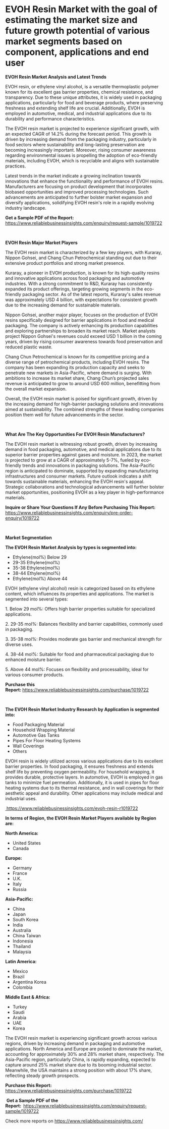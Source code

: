 <p><h1>EVOH Resin Market with the goal of estimating the market size and future growth potential of various market segments based on component, applications and end user</h1></p><p><strong>EVOH Resin Market Analysis and Latest Trends</strong></p>
<p><p>EVOH resin, or ethylene vinyl alcohol, is a versatile thermoplastic polymer known for its excellent gas barrier properties, chemical resistance, and transparency. Due to these unique attributes, it is widely used in packaging applications, particularly for food and beverage products, where preserving freshness and extending shelf life are crucial. Additionally, EVOH is employed in automotive, medical, and industrial applications due to its durability and performance characteristics.</p><p>The EVOH resin market is projected to experience significant growth, with an expected CAGR of 14.2% during the forecast period. This growth is driven by increasing demand from the packaging industry, particularly in food sectors where sustainability and long-lasting preservation are becoming increasingly important. Moreover, rising consumer awareness regarding environmental issues is propelling the adoption of eco-friendly materials, including EVOH, which is recyclable and aligns with sustainable practices.</p><p>Latest trends in the market indicate a growing inclination towards innovations that enhance the functionality and performance of EVOH resins. Manufacturers are focusing on product development that incorporates biobased opportunities and improved processing technologies. Such advancements are anticipated to further bolster market expansion and diversify applications, solidifying EVOH resin's role in a rapidly evolving industry landscape.</p></p>
<p><strong>Get a Sample PDF of the Report:&nbsp;</strong> <a href="https://www.reliablebusinessinsights.com/enquiry/request-sample/1019722?utm_campaign=3148&utm_medium=2&utm_source=Github&utm_content=ia&utm_term=31032025&utm_id=evoh-resin">https://www.reliablebusinessinsights.com/enquiry/request-sample/1019722</a></p>
<p>&nbsp;</p>
<p><strong>EVOH Resin Major Market Players</strong></p>
<p><p>The EVOH resin market is characterized by a few key players, with Kuraray, Nippon Gohsei, and Chang Chun Petrochemical standing out due to their extensive product portfolios and strong market presence. </p><p>Kuraray, a pioneer in EVOH production, is known for its high-quality resins and innovative applications across food packaging and automotive industries. With a strong commitment to R&D, Kuraray has consistently expanded its product offerings, targeting growing segments in the eco-friendly packaging sector. As of the latest reports, Kuraray's sales revenue was approximately USD 4 billion, with expectations for consistent growth due to the increasing demand for sustainable materials.</p><p>Nippon Gohsei, another major player, focuses on the production of EVOH resins specifically designed for barrier applications in food and medical packaging. The company is actively enhancing its production capabilities and exploring partnerships to broaden its market reach. Market analysts project Nippon Gohsei's revenues could exceed USD 1 billion in the coming years, driven by rising consumer awareness towards food preservation and reduced plastic waste.</p><p>Chang Chun Petrochemical is known for its competitive pricing and a diverse range of petrochemical products, including EVOH resins. The company has been expanding its production capacity and seeks to penetrate new markets in Asia-Pacific, where demand is surging. With ambitions to increase its market share, Chang Chun’s projected sales revenue is anticipated to grow to around USD 600 million, benefitting from the overall market expansion.</p><p>Overall, the EVOH resin market is poised for significant growth, driven by the increasing demand for high-barrier packaging solutions and innovations aimed at sustainability. The combined strengths of these leading companies position them well for future advancements in the sector.</p></p>
<p>&nbsp;</p>
<p><strong>What Are The Key Opportunities For EVOH Resin Manufacturers?</strong></p>
<p><p>The EVOH resin market is witnessing robust growth, driven by increasing demand in food packaging, automotive, and medical applications due to its superior barrier properties against gases and moisture. In 2023, the market is projected to grow at a CAGR of approximately 5-7%, fueled by eco-friendly trends and innovations in packaging solutions. The Asia-Pacific region is anticipated to dominate, supported by expanding manufacturing infrastructures and consumer markets. Future outlook indicates a shift towards sustainable materials, enhancing the EVOH resin's appeal. Strategic collaborations and technological advancements will further bolster market opportunities, positioning EVOH as a key player in high-performance materials.</p></p>
<p><strong>Inquire or Share Your Questions If Any Before Purchasing This Report:</strong> <a href="https://www.reliablebusinessinsights.com/enquiry/pre-order-enquiry/1019722?utm_campaign=3148&utm_medium=2&utm_source=Github&utm_content=ia&utm_term=31032025&utm_id=evoh-resin">https://www.reliablebusinessinsights.com/enquiry/pre-order-enquiry/1019722</a></p>
<p>&nbsp;</p>
<p><strong>Market Segmentation</strong></p>
<p><strong>The EVOH Resin Market Analysis by types is segmented into:</strong></p>
<p><ul><li>Ethylene(mol%) Below 29</li><li>29-35 Ethylene(mol%)</li><li>35-38 Ethylene(mol%)</li><li>38-44 Ethylene(mol%)</li><li>Ethylene(mol%) Above 44</li></ul></p>
<p><p>EVOH (ethylene vinyl alcohol) resin is categorized based on its ethylene content, which influences its properties and applications. The market is segmented into several types: </p><p>1. Below 29 mol%: Offers high barrier properties suitable for specialized applications. </p><p>2. 29-35 mol%: Balances flexibility and barrier capabilities, commonly used in packaging. </p><p>3. 35-38 mol%: Provides moderate gas barrier and mechanical strength for diverse uses. </p><p>4. 38-44 mol%: Suitable for food and pharmaceutical packaging due to enhanced moisture barrier. </p><p>5. Above 44 mol%: Focuses on flexibility and processability, ideal for various consumer products.</p></p>
<p><strong>Purchase this Report:&nbsp;</strong><a href="https://www.reliablebusinessinsights.com/purchase/1019722?utm_campaign=3148&utm_medium=2&utm_source=Github&utm_content=ia&utm_term=31032025&utm_id=evoh-resin">https://www.reliablebusinessinsights.com/purchase/1019722</a></p>
<p>&nbsp;</p>
<p><strong>The EVOH Resin Market Industry Research by Application is segmented into:</strong></p>
<p><ul><li>Food Packaging Material</li><li>Household Wrapping Material</li><li>Automotive Gas Tanks</li><li>Pipes For Floor Heating Systems</li><li>Wall Coverings</li><li>Others</li></ul></p>
<p><p>EVOH resin is widely utilized across various applications due to its excellent barrier properties. In food packaging, it ensures freshness and extends shelf life by preventing oxygen permeability. For household wrapping, it provides durable, protective layers. In automotive, EVOH is employed in gas tanks to minimize fuel permeation. Additionally, it is used in pipes for floor heating systems due to its thermal resistance, and in wall coverings for their aesthetic appeal and durability. Other applications may include medical and industrial uses.</p></p>
<p><a href="https://www.reliablebusinessinsights.com/evoh-resin-r1019722?utm_campaign=3148&utm_medium=2&utm_source=Github&utm_content=ia&utm_term=31032025&utm_id=evoh-resin">&nbsp;https://www.reliablebusinessinsights.com/evoh-resin-r1019722</a></p>
<p><strong>In terms of Region, the EVOH Resin Market Players available by Region are:</strong></p>
<p>
    <p> <strong> North America: </strong>
        <ul>
            <li>United States</li>
            <li>Canada</li>
        </ul>
        </p> 
    <p> <strong> Europe: </strong>
        <ul>
            <li>Germany</li>
            <li>France</li>
            <li>U.K.</li>
            <li>Italy</li>
            <li>Russia</li>
        </ul>
        </p> 
    <p> <strong> Asia-Pacific: </strong>
        <ul>
            <li>China</li>
            <li>Japan</li>
            <li>South Korea</li>
            <li>India</li>
            <li>Australia</li>
            <li>China Taiwan</li>
            <li>Indonesia</li>
            <li>Thailand</li>
            <li>Malaysia</li>
        </ul>
        </p> 
    <p> <strong> Latin America: </strong>
        <ul>
            <li>Mexico</li>
            <li>Brazil</li>
            <li>Argentina Korea</li>
            <li>Colombia</li>
        </ul>
        </p> 
    <p> <strong> Middle East & Africa: </strong>
        <ul>
            <li>Turkey</li>
            <li>Saudi</li>
            <li>Arabia</li>
            <li>UAE</li>
            <li>Korea</li>
        </ul>
    </p>
    </p>
<p><p>The EVOH resin market is experiencing significant growth across various regions, driven by increasing demand in packaging and automotive applications. North America and Europe are poised to dominate the market, accounting for approximately 30% and 28% market share, respectively. The Asia-Pacific region, particularly China, is rapidly expanding, expected to capture around 25% market share due to its booming industrial sector. Meanwhile, the USA maintains a strong position with about 17% share, reflecting steady growth prospects.</p></p>
<p><strong>Purchase this Report: </strong><a href="https://www.reliablebusinessinsights.com/purchase/1019722?utm_campaign=3148&utm_medium=2&utm_source=Github&utm_content=ia&utm_term=31032025&utm_id=evoh-resin">https://www.reliablebusinessinsights.com/purchase/1019722</a></p>
<p>&nbsp;<strong>Get a Sample PDF of the Report:&nbsp;&nbsp;</strong><a href="https://www.reliablebusinessinsights.com/enquiry/request-sample/1019722?utm_campaign=3148&utm_medium=2&utm_source=Github&utm_content=ia&utm_term=31032025&utm_id=evoh-resin">https://www.reliablebusinessinsights.com/enquiry/request-sample/1019722</a></p>
<p><strong></strong></p>
<p>Check more reports on <a href="https://www.reliablebusinessinsights.com/?utm_campaign=3148&utm_medium=2&utm_source=Github&utm_content=ia&utm_term=31032025&utm_id=evoh-resin">https://www.reliablebusinessinsights.com/</a></p>
